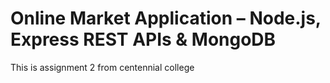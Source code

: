 # Online Market Application – Node.js, Express REST APIs & MongoDB
 This is assignment 2 from centennial college

